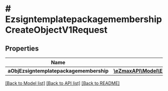 # # EzsigntemplatepackagemembershipCreateObjectV1Request

## Properties

Name | Type | Description | Notes
------------ | ------------- | ------------- | -------------
**aObjEzsigntemplatepackagemembership** | [**\eZmaxAPI\Model\EzsigntemplatepackagemembershipRequestCompound[]**](EzsigntemplatepackagemembershipRequestCompound.md) |  |

[[Back to Model list]](../../README.md#models) [[Back to API list]](../../README.md#endpoints) [[Back to README]](../../README.md)
